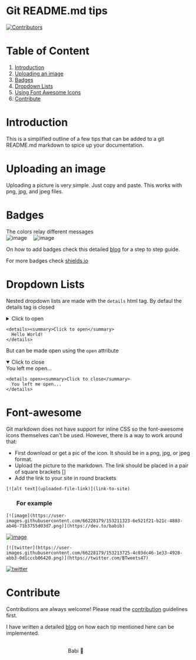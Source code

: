 # Git README.md tips
[![Contributors](https://img.shields.io/badge/contributors-1-brightgreen.svg)](https://github.com/Babi-B/markdown-tips)

# Table of Content
<ol>
  <li><a href='#intro'>Introduction</a></li>
  <li><a href='#upload'>Uploading an image</a></li>
  <li><a href='#badges'>Badges</a></li>
  <li><a href='#nested-list'>Dropdown Lists</a></li>
  <li><a href='#font-awesome'>Using Font Awesome Icons</a></li>
  <li><a href='#contribute'>Contribute</a></li>
</ol>

# <span id='intro'>Introduction</span>

This is a simplified outline of a few tips that can be added to a git README.md markdown to spice up your documentation. 
# <span id='upload'>Uploading an image</span>

Uploading a picture is very simple. Just copy and paste. This works with png, jpg, and jpeg files.

# <span id='badges'>Badges</span>
The colors relay different messages<br>
![image](https://user-images.githubusercontent.com/66228179/153201992-db6b7802-a915-483f-a8d9-ca9f545c68c6.png) &emsp;![image](https://user-images.githubusercontent.com/66228179/153202236-c81a1ee0-2054-431b-9be8-3708fbcc1408.png)

On how to add badges check this detailed <a href=''>blog</a> for a step to step guide.

For more badges check <a href='https://shields.io/'>shields.io</a>

# <span id='nested-list'>Dropdown Lists</span>

Nested dropdown lists are made with the `details` html tag. By defaul the details tag is closed
<details><summary>Click to open</summary>
  Hello World!
</details>

```
<details><summary>Click to open</summary>
  Hello World!
</details>
```

But can be made open using the <code>open</code> attribute
 
<details open><summary>Click to close</summary>
  You left me open...
</details>

```
<details open><summary>Click to close</summary>
  You left me open...
</details>
```

# <span id='font-awesome'>Font-awesome</span>

Git markdown does not have support for inline CSS so the font-awesome icons themselves can't be used. However, there is a way to work around that:

<ul>
<li>First download or get a pic of the icon. It should be in a png, jpg, or jpeg format.</li>
<li>Upload the picture to the markdown. The link should be placed in a pair of square brackets []</li>
<li>Add the link to your site in round brackets</li>
</ul>

```
[![alt text](uploaded-file-link)](link-to-site)
```

### <ul>For example</ul>

```
[![image](https://user-images.githubusercontent.com/66228179/153211323-6e521f21-b21c-4883-ab46-71b3755d03d7.png)](https://dev.to/babib)

```


[![image](https://user-images.githubusercontent.com/66228179/153211323-6e521f21-b21c-4883-ab46-71b3755d03d7.png)](https://dev.to/babib)

```
[![twitter](https://user-images.githubusercontent.com/66228179/153213725-4c03dc46-1e33-4928-abb3-0d1cccb06420.png)](https://twitter.com/BTweets47)
```


[![twitter](https://user-images.githubusercontent.com/66228179/153213725-4c03dc46-1e33-4928-abb3-0d1cccb06420.png)](https://twitter.com/BTweets47)

# <span id='contribute'>Contribute</span>

Contributions are always welcome! Please read the <a href='https://github.com/Babi-B/markdown-tips/blob/main/CONTRIBUTION.md'>contribution</a> guidelines first.



I have written a detailed <a href='https://dev.to/babib/tips-and-tricks-to-add-to-your-github-readmemd-191i'>blog</a> on how each tip mentioned here can be implemented.

&emsp;&emsp;&emsp;&emsp;&emsp;&emsp;&emsp;&emsp;&emsp;&emsp;&emsp;&emsp;&emsp;&emsp;&emsp;&emsp;&emsp;&emsp;&emsp;&emsp;&emsp;&emsp;&emsp;&emsp;&emsp;&emsp;&emsp;&emsp;&emsp;&emsp;&emsp;&emsp;&emsp;&emsp;&emsp;&emsp;&emsp;&emsp;&emsp;&emsp;&emsp;&emsp;&emsp;&emsp;&emsp;&emsp;&emsp;&emsp;Babi 💞 
      



